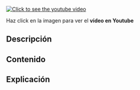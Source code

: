 [![Click to see the youtube video](http://img.youtube.com/vi//0.jpg)]()

Haz click en la imagen para ver el **vídeo en Youtube**

## Descripción

## Contenido

## Explicación

